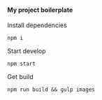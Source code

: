 #### My project boilerplate

Install dependencies
```
npm i
```

Start develop
```
npm start
```

Get build
```
npm run build && gulp images
```

